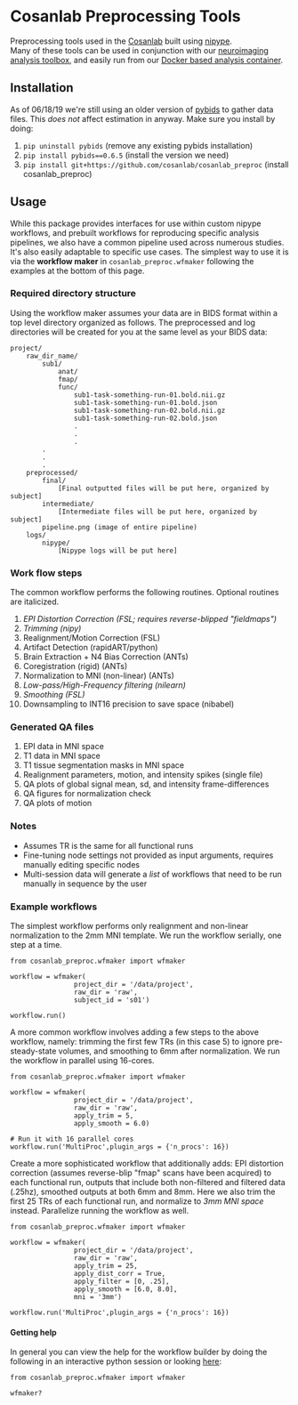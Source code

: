 # Cosanlab Preprocessing Tools

Preprocessing tools used in the [Cosanlab](http://cosanlab.com/) built using [nipype](http://nipype.readthedocs.io/en/latest/).  
Many of these tools can be used in conjunction with our [neuroimaging analysis toolbox](https://github.com/ljchang/nltools), and easily run from our [Docker based analysis container](https://github.com/cosanlab/cosanToolsDocker).  

## Installation  

As of 06/18/19 we're still using an older version of [pybids](https://github.com/bids-standard/pybids) to gather data files. This *does not* affect estimation in anyway. Make sure you install by doing:  
1. `pip uninstall pybids` (remove any existing pybids installation) 
2. `pip install pybids==0.6.5` (install the version we need)
3. `pip install git+https://github.com/cosanlab/cosanlab_preproc` (install cosanlab_preproc)

## Usage   

While this package provides interfaces for use within custom nipype workflows, and prebuilt workflows for reproducing specific analysis pipelines, we also have a common pipeline used across numerous studies. It's also easily adaptable to specific use cases. The simplest way to use it is via the **workflow maker** in `cosanlab_preproc.wfmaker` following the examples at the bottom of this page.

### Required directory structure  

Using the workflow maker assumes your data are in BIDS format within a top level directory organized as follows. The preprocessed and log directories will be created for you at the same level as your BIDS data:  

```
project/
    raw_dir_name/
        sub1/
            anat/
            fmap/
            func/
                sub1-task-something-run-01.bold.nii.gz
                sub1-task-something-run-01.bold.json
                sub1-task-something-run-02.bold.nii.gz
                sub1-task-something-run-02.bold.json
                .
                .
                .
        .
        .
        .
    preprocessed/
        final/
            [Final outputted files will be put here, organized by subject]
        intermediate/
            [Intermediate files will be put here, organized by subject]
        pipeline.png (image of entire pipeline)
    logs/
        nipype/
            [Nipype logs will be put here]
```

### Work flow steps  

The common workflow performs the following routines. Optional routines are italicized.  

1) *EPI Distortion Correction (FSL; requires reverse-blipped "fieldmaps")*
2) *Trimming (nipy)*
3) Realignment/Motion Correction (FSL)
4) Artifact Detection (rapidART/python)
5) Brain Extraction + N4 Bias Correction (ANTs)
6) Coregistration (rigid) (ANTs)
7) Normalization to MNI (non-linear) (ANTs)
8) *Low-pass/High-Frequency filtering (nilearn)*
8) *Smoothing (FSL)*
9) Downsampling to INT16 precision to save space (nibabel)

### Generated QA files  

1) EPI data in MNI space
2) T1 data in MNI space
3) T1 tissue segmentation masks in MNI space
4) Realignment parameters, motion, and intensity spikes (single file)
5) QA plots of global signal mean, sd, and intensity frame-differences
6) QA figures for normalization check  
7) QA plots of motion

### Notes

- Assumes TR is the same for all functional runs
- Fine-tuning node settings not provided as input arguments, requires manually editing specific nodes
- Multi-session data will generate a _list_ of workflows that need to be run manually in sequence by the user

### Example workflows  

The simplest workflow performs only realignment and non-linear normalization to the 2mm MNI template. We run the workflow serially, one step at a time.

```
from cosanlab_preproc.wfmaker import wfmaker

workflow = wfmaker(
                project_dir = '/data/project',
                raw_dir = 'raw',
                subject_id = 's01')

workflow.run()
```

A more common workflow involves adding a few steps to the above workflow, namely: trimming the first few TRs (in this case 5) to ignore pre-steady-state volumes, and smoothing to 6mm after normalization. We run the workflow in parallel using 16-cores.

```
from cosanlab_preproc.wfmaker import wfmaker

workflow = wfmaker(
                project_dir = '/data/project',
                raw_dir = 'raw',
                apply_trim = 5,
                apply_smooth = 6.0)

# Run it with 16 parallel cores
workflow.run('MultiProc',plugin_args = {'n_procs': 16})
```

Create a more sophisticated workflow that additionally adds: EPI distortion correction (assumes reverse-blip "fmap" scans have been acquired) to each functional run, outputs that include both non-filtered and filtered data (.25hz), smoothed outputs at both 6mm and 8mm. Here we also trim the first 25 TRs of each functional run, and normalize to *3mm MNI space* instead. Parallelize running the workflow as well.

```
from cosanlab_preproc.wfmaker import wfmaker

workflow = wfmaker(
                project_dir = '/data/project',
                raw_dir = 'raw',
                apply_trim = 25,
                apply_dist_corr = True,
                apply_filter = [0, .25],
                apply_smooth = [6.0, 8.0],
                mni = '3mm')

workflow.run('MultiProc',plugin_args = {'n_procs': 16})
```

#### Getting help  

In general you can view the help for the workflow builder by doing the following in an interactive python session or looking [here](https://github.com/cosanlab/cosanlab_preproc/blob/master/cosanlab_preproc/wfmaker.py#L33):  

```
from cosanlab_preproc.wfmaker import wfmaker

wfmaker?
```

